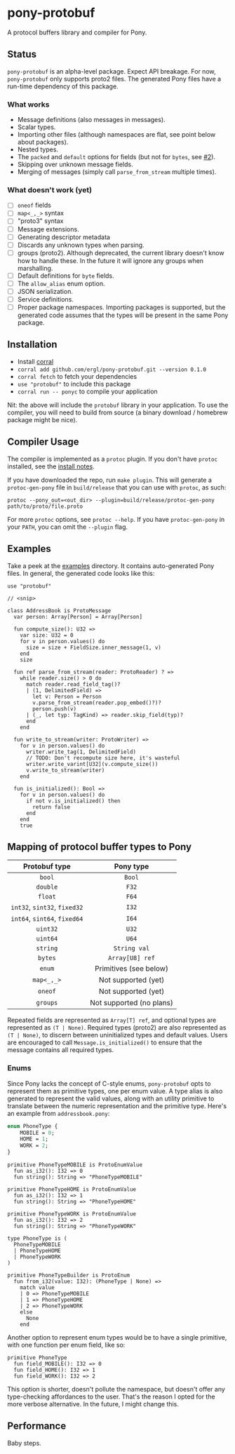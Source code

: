 # pony-protobuf

A protocol buffers library and compiler for Pony.

## Status

`pony-protobuf` is an alpha-level package. Expect API breakage. For now, `pony-protobuf` only supports proto2 files. The generated Pony files have a run-time dependency of this package.

### What works

* Message definitions (also messages in messages).
* Scalar types.
* Importing other files (although namespaces are flat, see point below about packages).
* Nested types.
* The `packed` and `default` options for fields (but not for `bytes`, see [#2](https://github.com/ergl/pony-protobuf/issues/2)).
* Skipping over unknown message fields.
* Merging of messages (simply call `parse_from_stream` multiple times).

### What doesn't work (yet)

- [ ] `oneof` fields
- [ ] `map<_,_>` syntax
- [ ] "proto3" syntax
- [ ] Message extensions.
- [ ] Generating descriptor metadata
- [ ] Discards any unknown types when parsing.
- [ ] groups (proto2). Although deprecated, the current library doesn't know how to handle these. In the future it will ignore any groups when marshalling.
- [ ] Default definitions for `byte` fields.
- [ ] The `allow_alias` enum option.
- [ ] JSON serialization.
- [ ] Service definitions.
- [ ] Proper package namespaces. Importing packages is supported, but the generated code assumes that the types will be present in the same Pony package.

## Installation

* Install [corral](https://github.com/ponylang/corral)
* `corral add github.com/ergl/pony-protobuf.git --version 0.1.0`
* `corral fetch` to fetch your dependencies
* `use "protobuf"` to include this package
* `corral run -- ponyc` to compile your application

Nit: the above will include the `protobuf` library in your application. To use the compiler, you will need to build from source (a binary download / homebrew package might be nice).

## Compiler Usage

The compiler is implemented as a `protoc` plugin. If you don't have `protoc` installed, see the [install notes](https://github.com/protocolbuffers/protobuf#protocol-compiler-installation).

If you have downloaded the repo, run `make plugin`. This will generate a `protoc-gen-pony` file in `build/release` that you can use with `protoc`, as such:

```
protoc --pony_out=<out_dir> --plugin=build/release/protoc-gen-pony path/to/proto/file.proto
```

For more `protoc` options, see `protoc --help`. If you have `protoc-gen-pony` in your `PATH`, you can omit the `--plugin` flag.

## Examples

Take a peek at the [examples](https://github.com/ergl/pony-protobuf/tree/main/examples) directory. It contains auto-generated Pony files. In general, the generated code looks like this:

```pony
use "protobuf"

// <snip>

class AddressBook is ProtoMessage
  var person: Array[Person] = Array[Person]

  fun compute_size(): U32 =>
    var size: U32 = 0
    for v in person.values() do
      size = size + FieldSize.inner_message(1, v)
    end
    size

  fun ref parse_from_stream(reader: ProtoReader) ? =>
    while reader.size() > 0 do
      match reader.read_field_tag()?
      | (1, DelimitedField) =>
        let v: Person = Person
        v.parse_from_stream(reader.pop_embed()?)?
        person.push(v)
      | (_, let typ: TagKind) => reader.skip_field(typ)?
      end
    end

  fun write_to_stream(writer: ProtoWriter) =>
    for v in person.values() do
      writer.write_tag(1, DelimitedField)
      // TODO: Don't recompute size here, it's wasteful
      writer.write_varint[U32](v.compute_size())
      v.write_to_stream(writer)
    end

  fun is_initialized(): Bool =>
    for v in person.values() do
      if not v.is_initialized() then
        return false
      end
    end
    true
```

## Mapping of protocol buffer types to Pony

| Protobuf type | Pony type |
| :---: | :---: |
| `bool` | `Bool` |
| `double` | `F32` |
| `float` | `F64` |
| `int32`, `sint32`, `fixed32` | `I32` |
| `int64`, `sint64`, `fixed64` | `I64` |
| `uint32` | `U32` |
| `uint64` | `U64` |
| `string` | `String val` |
| `bytes` | `Array[U8] ref` |
| `enum` | Primitives (see below) |
| `map<_,_>` | Not supported (yet) |
| `oneof` | Not supported (yet) |
| `groups` | Not supported (no plans) |

Repeated fields are represented as `Array[T] ref`, and optional types are represented as `(T | None)`. Required types (proto2) are also represented as `(T | None)`, to discern between uninitialized types and default values. Users are encouraged to call `Message.is_initialized()` to ensure that the message contains all required types.

### Enums

Since Pony lacks the concept of C-style enums, `pony-protobuf` opts to represent them as primitive types, one per enum value. A type alias is also generated to represent the valid values, along with an utility primitive to translate between the numeric representation and the primitive type. Here's an example from `addressbook.pony`:

```proto
enum PhoneType {
	MOBILE = 0;
    HOME = 1;
    WORK = 2;
}
```

```pony
primitive PhoneTypeMOBILE is ProtoEnumValue
  fun as_i32(): I32 => 0
  fun string(): String => "PhoneTypeMOBILE"

primitive PhoneTypeHOME is ProtoEnumValue
  fun as_i32(): I32 => 1
  fun string(): String => "PhoneTypeHOME"

primitive PhoneTypeWORK is ProtoEnumValue
  fun as_i32(): I32 => 2
  fun string(): String => "PhoneTypeWORK"

type PhoneType is (
  PhoneTypeMOBILE
  | PhoneTypeHOME
  | PhoneTypeWORK
)

primitive PhoneTypeBuilder is ProtoEnum
  fun from_i32(value: I32): (PhoneType | None) =>
    match value
    | 0 => PhoneTypeMOBILE
    | 1 => PhoneTypeHOME
    | 2 => PhoneTypeWORK
    else
      None
    end
```

Another option to represent enum types would be to have a single primitive, with one function per enum field, like so:

```pony
primitive PhoneType
  fun field_MOBILE(): I32 => 0
  fun field_HOME(): I32 => 1
  fun field_WORK(): I32 => 2
```

This option is shorter, doesn't pollute the namespace, but doesn't offer any type-checking affordances to the user. That's the reason I opted for the more verbose alternative. In the future, I might change this.

## Performance

Baby steps.
